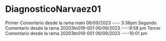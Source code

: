 # DiagnosticoNarvaez01

Primer Comentario desde la rama main 06/09/2023  ---- 3:36pm
Segundo Comentario desde la rama 20203tn019-001    06/09/2023 ----9:58 pm
Tercer Comentario desde la rama 20203tn019-001    06/09/2023 ----10:01 pm
